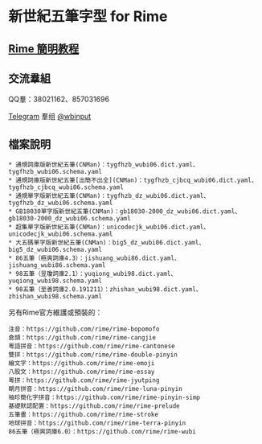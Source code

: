 # 新世紀五筆字型 for Rime

## [Rime 簡明教程](https://06wb.github.io/Tutorials/rime.html)

## 交流羣組

QQ羣：38021162、857031696

[Telegram](https://telegram.org/) 羣组 [@wbinput](https://t.me/wbinput)

## 檔案說明

```
* 通規詞庫版新世紀五筆(CNMan)：tygfhzb_wubi06.dict.yaml、tygfhzb_wubi06.schema.yaml
* 通規詞庫版新世紀五筆[出簡不出全](CNMan)：tygfhzb_cjbcq_wubi06.dict.yaml、tygfhzb_cjbcq_wubi06.schema.yaml
* 通規單字版新世紀五筆(CNMan)：tygfhzb_dz_wubi06.dict.yaml、tygfhzb_dz_wubi06.schema.yaml
* GB18030單字版新世紀五筆(CNMan)：gb18030-2000_dz_wubi06.dict.yaml、gb18030-2000_dz_wubi06.schema.yaml
* 超集單字版新世紀五筆(CNMan)：unicodecjk_wubi06.dict.yaml、unicodecjk_wubi06.schema.yaml
* 大五碼單字版新世紀五筆(CNMan)：big5_dz_wubi06.dict.yaml、big5_dz_wubi06.schema.yaml
* 86五筆（極爽詞庫4.3）：jishuang_wubi86.dict.yaml、jishuang_wubi86.schema.yaml
* 98五筆（昱瓊詞庫2.1）：yuqiong_wubi98.dict.yaml、yuqiong_wubi98.schema.yaml
* 98五筆（至善詞庫2.0.191211）：zhishan_wubi98.dict.yaml、zhishan_wubi98.schema.yaml
```

另有Rime官方維護或預裝的：

```
注音：https://github.com/rime/rime-bopomofo
倉頡：https://github.com/rime/rime-cangjie
粵語拼音：https://github.com/rime/rime-cantonese
雙拼：https://github.com/rime/rime-double-pinyin
繪文字：https://github.com/rime/rime-emoji
八股文：https://github.com/rime/rime-essay
粵拼：https://github.com/rime/rime-jyutping
朙月拼音：https://github.com/rime/rime-luna-pinyin
袖珍簡化字拼音：https://github.com/rime/rime-pinyin-simp
基礎默認配置：https://github.com/rime/rime-prelude
五筆畫：https://github.com/rime/rime-stroke
地球拼音：https://github.com/rime/rime-terra-pinyin
86五筆（極爽詞庫6.0）：https://github.com/rime/rime-wubi
```

